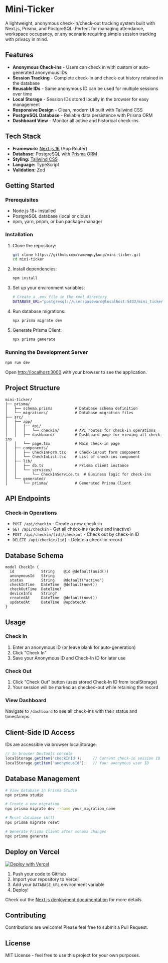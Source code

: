 # Mini-Ticker

A lightweight, anonymous check-in/check-out tracking system built with Next.js, Prisma, and PostgreSQL. Perfect for managing attendance, workspace occupancy, or any scenario requiring simple session tracking with privacy in mind.

## Features

- **Anonymous Check-ins** - Users can check in with custom or auto-generated anonymous IDs
- **Session Tracking** - Complete check-in and check-out history retained in the database
- **Reusable IDs** - Same anonymous ID can be used for multiple sessions over time
- **Local Storage** - Session IDs stored locally in the browser for easy management
- **Responsive Design** - Clean, modern UI built with Tailwind CSS
- ️**PostgreSQL Database** - Reliable data persistence with Prisma ORM
- **Dashboard View** - Monitor all active and historical check-ins

## Tech Stack

- **Framework:** [Next.js 16](https://nextjs.org) (App Router)
- **Database:** PostgreSQL with [Prisma ORM](https://www.prisma.io)
- **Styling:** [Tailwind CSS](https://tailwindcss.com)
- **Language:** TypeScript
- **Validation:** Zod

## Getting Started

### Prerequisites

- Node.js 18+ installed
- PostgreSQL database (local or cloud)
- npm, yarn, pnpm, or bun package manager

### Installation

1. Clone the repository:

    ```bash
    git clone https://github.com/ramenguykung/mini-ticker.git
    cd mini-ticker
    ```

2. Install dependencies:

    ```bash
    npm install
    ```

3. Set up your environment variables:

    ```bash
    # Create a .env file in the root directory
    DATABASE_URL="postgresql://user:password@localhost:5432/mini_ticker?schema=public"
    ```

4. Run database migrations:

    ```bash
    npx prisma migrate dev
    ```

5. Generate Prisma Client:

    ```bash
    npx prisma generate
    ```

### Running the Development Server

```bash
npm run dev
```

Open [http://localhost:3000](http://localhost:3000) with your browser to see the application.

## Project Structure

```text
mini-ticker/
├── prisma/
│   ├── schema.prisma          # Database schema definition
│   └── migrations/            # Database migration files
├── src/
│   ├── app/
│   │   ├── api/
│   │   │   └── checkin/       # API routes for check-in operations
│   │   ├── dashboard/         # Dashboard page for viewing all check-ins
│   │   └── page.tsx           # Main check-in page
│   ├── components/
│   │   ├── CheckInForm.tsx    # Check-in/out form component
│   │   └── CheckInList.tsx    # List of check-ins component
│   ├── lib/
│   │   ├── db.ts              # Prisma client instance
│   │   └── services/
│   │       └── CheckInService.ts  # Business logic for check-ins
│   └── generated/
│       └── prisma/            # Generated Prisma Client
```

## API Endpoints

### Check-in Operations

- `POST /api/checkin` - Create a new check-in
- `GET /api/checkin` - Get all check-ins (active and inactive)
- `POST /api/checkin/[id]/checkout` - Check out by check-in ID
- `DELETE /api/checkin/[id]` - Delete a check-in record

## Database Schema

```prisma
model CheckIn {
  id            String    @id @default(uuid())
  anonymousId   String    
  status        String    @default("active")
  checkInTime   DateTime  @default(now())
  checkOutTime  DateTime?
  deviceInfo    String?
  createdAt     DateTime  @default(now())
  updatedAt     DateTime  @updatedAt
}
```

## Usage

### Check In

1. Enter an anonymous ID (or leave blank for auto-generation)
2. Click "Check In"
3. Save your Anonymous ID and Check-In ID for later use

### Check Out

1. Click "Check Out" button (uses stored Check-In ID from localStorage)
2. Your session will be marked as checked-out while retaining the record

### View Dashboard

Navigate to `/dashboard` to see all check-ins with their status and timestamps.

## Client-Side ID Access

IDs are accessible via browser localStorage:

```javascript
// In browser DevTools console
localStorage.getItem('checkInId');     // Current check-in session ID
localStorage.getItem('anonymousId');   // Your anonymous user ID
```

## Database Management

```bash
# View database in Prisma Studio
npx prisma studio

# Create a new migration
npx prisma migrate dev --name your_migration_name

# Reset database (All) 
npx prisma migrate reset

# Generate Prisma Client after schema changes
npx prisma generate
```

## Deploy on Vercel

[![Deploy with Vercel](https://vercel.com/button)](https://vercel.com/new/clone)

1. Push your code to GitHub
2. Import your repository to Vercel
3. Add your `DATABASE_URL` environment variable
4. Deploy!

Check out the [Next.js deployment documentation](https://nextjs.org/docs/app/building-your-application/deploying) for more details.

## Contributing

Contributions are welcome! Please feel free to submit a Pull Request.

## License

MIT License - feel free to use this project for your own purposes.
